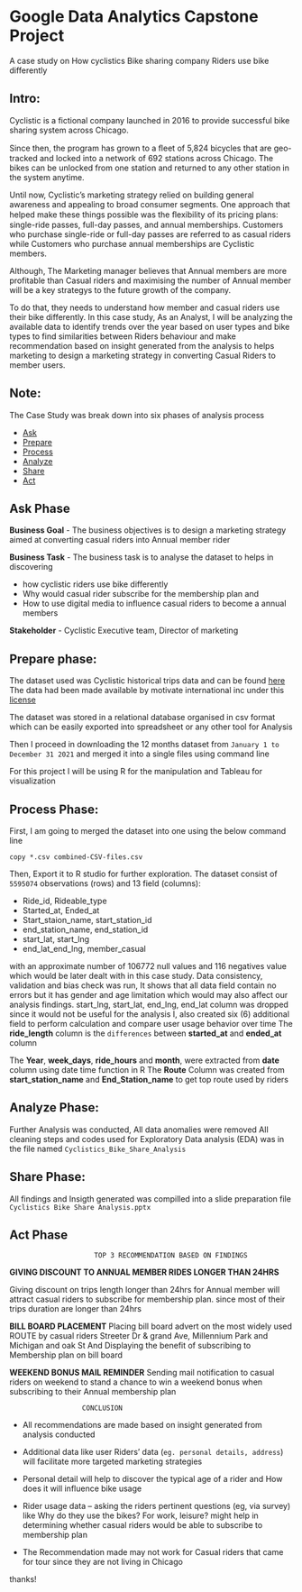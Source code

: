 

# Google Data Analytics Capstone Project
 A case study on How cyclistics Bike sharing company Riders use bike differently 

 


## Intro:


Cyclistic is a fictional company launched in 2016 to provide successful bike sharing system across Chicago. 

Since then, the program has grown to a ﬂeet of 5,824 bicycles that
are geo-tracked and locked into a network of 692 stations across Chicago. The bikes can be unlocked from one station and
returned to any other station in the system anytime.

Until now, Cyclistic’s marketing strategy relied on building general awareness and appealing to broad consumer segments.
One approach that helped make these things possible was the ﬂexibility of its pricing plans: single-ride passes, full-day passes,
and annual memberships. Customers who purchase single-ride or full-day passes are referred to as casual riders while Customers
who purchase annual memberships are Cyclistic members. 
 
Although, The Marketing manager believes that Annual members are more profitable than Casual riders and maximising the number of Annual member will be a key strategys to the future growth of the company.

To do that, they needs to understand how member and casual riders use their bike differently.
In this case study, 
As an Analyst, I will be analyzing the available data to identify trends over the year based on user types and bike types to find similarities between Riders behaviour and make recommendation based on insight generated from the analysis to helps marketing to design a marketing strategy in converting Casual Riders to member users.

## Note:
The Case Study was break down into six phases of analysis process

- [Ask](#Ask-Phase)
- [Prepare](#Prepare-Phase)
- [Process](#Process-Phase)
- [Analyze](#Analyze-Phase)
- [Share](#Share-Phase)
- [Act](#Act-Phase) 

## Ask Phase 
__Business Goal__ - The business objectives is to design a marketing strategy aimed at converting casual riders into Annual member rider 

__Business Task__ - The business task is to analyse the dataset to helps in discovering 

- how cyclistic riders use bike differently
- Why would casual rider subscribe for the membership plan and 
- How to use digital media to influence casual riders to become a annual members

__Stakeholder__ - Cyclistic Executive team, Director of marketing

## Prepare phase:
The dataset used was Cyclistic historical trips data and can be found [ here](https://divvy-tripdata.s3.amazonaws.com/index.html)
The data had been made available by motivate international inc under this [license](https://www.divvybikes.com/data-license-agreement)

The dataset was stored in a relational database organised in csv format which can be easily exported into spreadsheet or any other tool for Analysis

Then I proceed in downloading the 12 months dataset from `January 1 to December 31 2021`  and merged it into a single files using command line

For this project I will be using R for the manipulation and Tableau for visualization

## Process Phase:
First, I am going to merged the dataset into one using the below command line

```{cmd}
copy *.csv combined-CSV-files.csv
```
Then, Export it to R studio for further exploration.
The dataset consist of `5595074` observations (rows) and 13 field (columns):

- Ride_id, Rideable_type
- Started_at, Ended_at
- Start_staion_name, start_station_id
- end_station_name, end_station_id
- start_lat, start_lng
- end_lat_end_lng, member_casual

with an approximate number of 106772 null values and 116 negatives value which would be later dealt with in this case study. 
Data consistency, validation and bias check was run, It shows that all data field contain no errors but it has gender and age limitation which would may also affect our analysis findings.
start_lng, start_lat, end_lng, end_lat column was dropped since it would not be useful for the analysis
I, also created six (6) additional field to perform calculation and compare user usage behavior over time 
The __ride_length__ column is the `differences` between __started_at__ and __ended_at__ column

The __Year__, __week_days__, __ride_hours__ and __month__, were extracted from __date__ column using date time function in R 
The __Route__ Column was created from __start_station_name__ and __End_Station_name__ to get top route used by riders

## Analyze Phase:
Further Analysis was conducted, All data anomalies were removed 
All cleaning steps and codes used for Exploratory Data analysis (EDA) was in the file named `Cyclistics_Bike_Share_Analysis` 
## Share Phase:
All findings and Insigth generated was compilled into a slide preparation file  `Cyclistics Bike Share Analysis.pptx`

## Act Phase 
                         TOP 3 RECOMMENDATION BASED ON FINDINGS

__GIVING DISCOUNT TO ANNUAL MEMBER RIDES LONGER THAN 24HRS__

Giving discount on trips length longer than 24hrs for Annual member will attract casual riders to subscribe for membership plan. since most of their trips duration are longer than 24hrs

__BILL BOARD PLACEMENT__
Placing bill board advert on the most widely used ROUTE by casual riders 
Streeter Dr & grand Ave, Millennium Park and Michigan and oak St And
Displaying the benefit of subscribing to Membership plan on bill board 

__WEEKEND BONUS MAIL REMINDER__
Sending mail notification to casual riders on weekend to stand a chance to win a weekend bonus when subscribing to their  Annual membership plan

                      CONCLUSION
- All recommendations are made based on insight generated from analysis conducted
- Additional data like user  Riders’ data (`eg. personal details, address`) will facilitate more targeted marketing strategies
- Personal detail will help to discover  the typical age of a rider and  How does it will influence bike usage
- Rider usage data – asking the riders pertinent questions (eg, via survey) like
Why do they use the bikes?  For work, leisure? might help in determining whether casual riders would be able to subscribe to membership plan

- The Recommendation made may not work for  Casual riders that came for tour since they are not living in Chicago

thanks!
               






